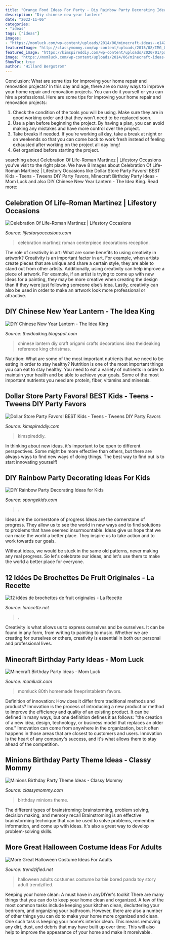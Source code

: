 ```yaml
---
title: "Orange Food Ideas For Party - Diy Rainbow Party Decorating Ideas For Kids"
description: "Diy chinese new year lantern"
date: "2022-11-06"
categories:
- "ideas"
tags: ["ideas"]
images:
- "https://momluck.com/wp-content/uploads/2014/06/minecraft-ideas--e1421001556318.jpg"
featuredImage: "http://classymommy.com/wp-content/uploads/2015/08/IMG_0598.jpg"
featured_image: "https://kimspireddiy.com/wp-content/uploads/2020/01/party-favors-dollar-store-candy_teens_tweens-1-1.jpg"
image: "https://momluck.com/wp-content/uploads/2014/06/minecraft-ideas--e1421001556318.jpg"
ShowToc: true
author: "Hillard Bergstrom"
---
```



Conclusion: What are some tips for improving your home repair and renovation projects?
In this day and age, there are so many ways to improve your home repair and renovation projects. You can do it yourself or you can hire a professional. Here are some tips for improving your home repair and renovation projects: 
1. Check the condition of the tools you will be using. Make sure they are in good working order and that they won't need to be replaced soon. 
2. Use a plan before beginning the project. By having a plan, you can avoid making any mistakes and have more control over the project. 
3. Take breaks if needed. If you're working all day, take a break at night or on weekends so that you can come back to work fresh instead of feeling exhausted after working on the project all day long! 
4. Get organized before starting the project.

	

		
searching about Celebration Of Life-Roman Martinez | Lifestory Occasions you've visit to the right place. We have 8 Images about Celebration Of Life-Roman Martinez | Lifestory Occasions like Dollar Store Party Favors! BEST Kids - Teens - Tweens DIY Party Favors, Minecraft Birthday Party Ideas - Mom Luck and also DIY Chinese New Year Lantern - The Idea King. Read more:
		
    
## Celebration Of Life-Roman Martinez | Lifestory Occasions

<img loading=lazy src="http://www.lifestoryoccasions.com/wp-content/uploads/2015/01/celebration-of-life-planner18.jpg" onerror="this.onerror=null;this.src='https://tse4.mm.bing.net/th?id=OIP.jJnX9-W1D4FsKrzD4LqjGAHaE8&amp;pid=15.1';" alt="Celebration Of Life-Roman Martinez | Lifestory Occasions">

_Source: lifestoryoccasions.com_

>celebration martinez roman centerpiece decorations reception. 

	

The role of creativity in art: What are some benefits to using creativity in artwork?
Creativity is an important factor in art. For example, when artists create pieces that are unique and share a certain style, they are able to stand out from other artists. Additionally, using creativity can help improve a piece of artwork. For example, if an artist is trying to come up with new ideas for a painting, they may be more creative when creating the design than if they were just following someone else’s idea. Lastly, creativity can also be used in order to make an artwork look more professional or attractive.

    
## DIY Chinese New Year Lantern - The Idea King

<img loading=lazy src="http://2.bp.blogspot.com/-cNUaFJ6DEqg/UtI785Yxi6I/AAAAAAAAIn0/V4d8E-btGf8/s1600/15.jpg" onerror="this.onerror=null;this.src='https://tse3.mm.bing.net/th?id=OIP.YYPNQGheyVAewFeVEZ-NJAHaJ4&amp;pid=15.1';" alt="DIY Chinese New Year Lantern - The Idea King">

_Source: theideaking.blogspot.com_

>chinese lantern diy craft origami crafts decorations idea theideaking reference king christmas. 

	

Nutrition: What are some of the most important nutrients that we need to be eating in order to stay healthy?
Nutrition is one of the most important things you can eat to stay healthy. You need to eat a variety of nutrients in order to maintain your health and be able to achieve your goals. Some of the most important nutrients you need are protein, fiber, vitamins and minerals.

    
## Dollar Store Party Favors! BEST Kids - Teens - Tweens DIY Party Favors

<img loading=lazy src="https://kimspireddiy.com/wp-content/uploads/2020/01/party-favors-dollar-store-candy_teens_tweens-1-1.jpg" onerror="this.onerror=null;this.src='https://tse4.mm.bing.net/th?id=OIP.0NU1yj_AoCz_slXpb9qTzQHaOd&amp;pid=15.1';" alt="Dollar Store Party Favors! BEST Kids - Teens - Tweens DIY Party Favors">

_Source: kimspireddiy.com_

>kimspireddiy. 

	

In thinking about new ideas, it's important to be open to different perspectives. Some might be more effective than others, but there are always ways to find new ways of doing things. The best way to find out is to start innovating yourself!

    
## DIY Rainbow Party Decorating Ideas For Kids

<img loading=lazy src="https://spongekids.com/wp-content/uploads/2014/11/diy-rainbow-party-decorating-ideas/5-rainbow-table-decor.jpg" onerror="this.onerror=null;this.src='https://tse1.mm.bing.net/th?id=OIP.nMuxdESfSZj1uaUReL2v-AHaLI&amp;pid=15.1';" alt="DIY Rainbow Party Decorating Ideas for Kids">

_Source: spongekids.com_

>. 

	

Ideas are the cornerstone of progress
Ideas are the cornerstone of progress. They allow us to see the world in new ways and to find solutions to problems that have seemed insurmountable.
Ideas give us hope that we can make the world a better place. They inspire us to take action and to work towards our goals.

Without ideas, we would be stuck in the same old patterns, never making any real progress. So let's celebrate our ideas, and let's use them to make the world a better place for everyone.

    
## 12 Idées De Brochettes De Fruit Originales - La Recette

<img loading=lazy src="http://larecette.net/wp-content/uploads/2015/03/11070737_10152803680807825_9160589441016240271_n.jpg" onerror="this.onerror=null;this.src='https://tse3.mm.bing.net/th?id=OIP.8ebVvk2LQVT_ag74HHXfTQHaLH&amp;pid=15.1';" alt="12 idées de brochettes de fruit originales - La Recette">

_Source: larecette.net_

>. 

	

Creativity is what allows us to express ourselves and be ourselves. It can be found in any form, from writing to painting to music. Whether we are creating for ourselves or others, creativity is essential in both our personal and professional lives.

    
## Minecraft Birthday Party Ideas - Mom Luck

<img loading=lazy src="https://momluck.com/wp-content/uploads/2014/06/minecraft-ideas--e1421001556318.jpg" onerror="this.onerror=null;this.src='https://tse3.mm.bing.net/th?id=OIP.uS57mNo7gu6sN8gazrSwKwHaKd&amp;pid=15.1';" alt="Minecraft Birthday Party Ideas - Mom Luck">

_Source: momluck.com_

>momluck 80th homemade freeprintabletm favors. 

	

Definition of innovation: How does it differ from traditional methods and products?
Innovation is the process of introducing a new product or method to improve the efficiency and quality of an existing product. It can be defined in many ways, but one definition defines it as follows: "the creation of a new idea, design, technology, or business model that replaces an older one." Innovation can come from anywhere in the organization, but it often happens in those areas that are closest to customers and users. Innovation is the heart of any company's success, and it's what allows them to stay ahead of the competition.

    
## Minions Birthday Party Theme Ideas - Classy Mommy

<img loading=lazy src="http://classymommy.com/wp-content/uploads/2015/08/IMG_0598.jpg" onerror="this.onerror=null;this.src='https://tse1.mm.bing.net/th?id=OIP.9BjioKepljnWhUz8jmRmqAHaKX&amp;pid=15.1';" alt="Minions Birthday Party Theme Ideas - Classy Mommy">

_Source: classymommy.com_

>birthday minions theme. 

	

The different types of brainstroming: brainstorming, problem solving, decision making, and memory recall
Brainstroming is an effective brainstorming technique that can be used to solve problems, remember information, and come up with ideas. It's also a great way to develop problem-solving skills.

    
## More Great Halloween Costume Ideas For Adults

<img loading=lazy src="http://www.trendzified.net/wp-content/uploads/2014/10/20140614_192304__880.jpg" onerror="this.onerror=null;this.src='https://tse3.mm.bing.net/th?id=OIP.2sOPFmNsFw2Ok6yFEPjCFAHaJ3&amp;pid=15.1';" alt="More Great Halloween Costume Ideas For Adults">

_Source: trendzified.net_

>halloween adults costumes costume barbie bored panda toy story adult trendzified. 

	

Keeping your home clean: A must have in anyDIYer's toolkit
There are many things that you can do to keep your home clean and organized. A few of the most common tasks include keeping your kitchen clean, decluttering your bedroom, and organizing your bathroom. However, there are also a number of other things you can do to make your home more organized and clean. One such task is keeping your home’s interior clean. This means removing any dirt, dust, and debris that may have built up over time. This will also help to improve the appearance of your home and make it moreivable.

